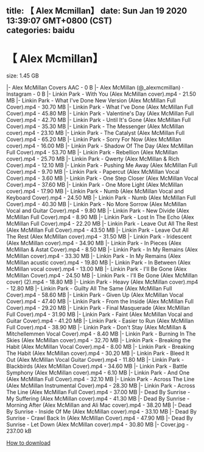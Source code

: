 
title: 【 Alex Mcmillan】
date: Sun Jan 19 2020 13:39:07 GMT+0800 (CST)    
categories: baidu
---

# 【 Alex Mcmillan】
size: 1.45 GB
 
 
|- Alex McMillan Covers AAC - 0 B
|- Alex McMillan (@_alexmcmillan) · Instagram - 0 B
|- Linkin Park - With You (Alex McMillan cover).mp4 - 21.50 MB
|- Linkin Park - What I've Done New Version (Alex McMillan Full Cover).mp4 - 30.70 MB
|- Linkin Park - What I've Done (Alex McMillan Full Cover).mp4 - 45.80 MB
|- Linkin Park - Valentine's Day (Alex McMillan Full Cover).mp4 - 42.70 MB
|- Linkin Park - Until It's Gone (Alex McMillan Full Cover).mp4 - 35.30 MB
|- Linkin Park - The Messenger (Alex McMillan cover).mp4 - 23.10 MB
|- Linkin Park - The Catalyst (Alex McMillan Full Cover).mp4 - 65.20 MB
|- Linkin Park - Sorry For Now (Alex McMillan cover).mp4 - 16.00 MB
|- Linkin Park - Shadow Of The Day (Alex McMillan Full Cover).mp4 - 53.70 MB
|- Linkin Park - Rebellion (Alex McMillan cover).mp4 - 25.70 MB
|- Linkin Park - Qwerty (Alex McMillan & Rich Cover).mp4 - 12.10 MB
|- Linkin Park - Pushing Me Away (Alex McMillan Full Cover).mp4 - 9.70 MB
|- Linkin Park - Papercut (Alex McMillan Vocal Cover).mp4 - 3.60 MB
|- Linkin Park - One Step Closer (Alex McMillan Vocal Cover).mp4 - 37.60 MB
|- Linkin Park - One More Light (Alex McMillan cover).mp4 - 17.90 MB
|- Linkin Park - Numb (Alex McMillan Vocal and Keyboard Cover).mp4 - 24.50 MB
|- Linkin Park - Numb (Alex McMillan Full Cover).mp4 - 40.30 MB
|- Linkin Park - No More Sorrow (Alex McMillan Vocal and Guitar Cover).mp4 - 9.80 MB
|- Linkin Park - New Divide  (Alex McMillan Full Cover).mp4 - 8.90 MB
|- Linkin Park - Lost In The Echo (Alex McMillan Full Cover).mp4 - 22.20 MB
|- Linkin Park - Leave Out All The Rest (Alex McMillan Full Cover).mp4 - 43.50 MB
|- Linkin Park - Leave Out All The Rest (Alex McMillan cover).mp4 - 31.50 MB
|- Linkin Park - Iridescent (Alex McMillan cover).mp4 - 34.90 MB
|- Linkin Park - In Pieces (Alex McMillan & Astat Cover).mp4 - 8.50 MB
|- Linkin Park - In My Remains (Alex McMillan cover).mp4 - 33.30 MB
|- Linkin Park - In My Remains (Alex McMillan acustic cover).mp4 - 19.80 MB
|- Linkin Park - In Between (Alex McMillan vocal cover).mp4 - 13.00 MB
|- Linkin Park - I'll Be Gone (Alex McMillan Cover).mp4 - 24.50 MB
|- Linkin Park - I'll Be Gone (Alex McMillan cover) (2).mp4 - 18.80 MB
|- Linkin Park - Heavy (Alex McMillan cover).mp4 - 12.80 MB
|- Linkin Park - Guilty All The Same (Alex McMillan Full Cover).mp4 - 58.60 MB
|- Linkin Park - Given Up (Alex McMillan Vocal Cover).mp4 - 47.40 MB
|- Linkin Park - From the Inside (Alex McMillan Full Cover).mp4 - 29.20 MB
|- Linkin Park - Final Masquerade (Alex McMillan Full Cover).mp4 - 31.90 MB
|- Linkin Park - Faint (Alex McMillan Vocal and Guitar Cover).mp4 - 41.20 MB
|- Linkin Park - Easier to Run (Alex McMillan Full Cover).mp4 - 38.90 MB
|- Linkin Park - Don't Stay (Alex McMillan & Mitchellemmen Vocal Cover).mp4 - 8.40 MB
|- Linkin Park - Burning In The Skies (Alex McMillan cover).mp4 - 32.70 MB
|- Linkin Park - Breaking the Habit (Alex McMillan Vocal Cover).mp4 - 8.00 MB
|- Linkin Park - Breaking The Habit (Alex McMillan cover).mp4 - 30.20 MB
|- Linkin Park - Bleed It Out (Alex McMillan Vocal Guitar Cover).mp4 - 11.80 MB
|- Linkin Park - Blackbirds (Alex McMillan Cover).mp4 - 34.60 MB
|- Linkin Park - Battle Symphony (Alex McMillan cover).mp4 - 6.10 MB
|- Linkin Park - And One (Alex McMillan Full Cover).mp4 - 32.10 MB
|- Linkin Park - Across The Line (Alex McMillan Instrumental Cover).mp4 - 28.30 MB
|- Linkin Park - Across The Line (Alex McMillan Full Cover).mp4 - 37.00 MB
|- Dead By Sunrise - My Suffering (Alex McMillan cover).mp4 - 41.30 MB
|- Dead By Sunrise - Morning After (Alex McMillan and Ali Mac cover).mp4 - 38.20 MB
|- Dead By Sunrise - Inside Of Me (Alex McMillan cover).mp4 - 33.10 MB
|- Dead By Sunrise - Crawl Back In (Alex McMillan Cover).mp4 - 47.90 MB
|- Dead By Sunrise  - Let Down (Alex McMillan cover).mp4 - 30.80 MB
|- Cover.jpg - 237.00 kB

[How to download](https://bpcam.bemobtrk.com/go/2ceec3aa-1ca2-46d6-b9ff-aaa5c184517c?jno=2678)
